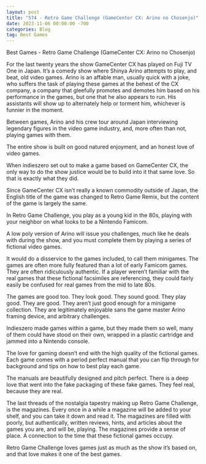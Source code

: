 ```yaml
---
layout: post
title: "574 - Retro Game Challenge (GameCenter CX: Arino no Chosenjo)"
date: 2023-11-06 00:00:00 -700
categories: Blog
tag: Best Games
---
```


Best Games - Retro Game Challenge (GameCenter CX: Arino no Chosenjo)

For the last twenty years the show GameCenter CX has played on Fuji TV One in Japan. It’s a comedy show where Shinya Arino attempts to play, and beat, old video games. Arino is an affable man, usually quick with a joke, who suffers the task of playing these games at the behest of the CX company, a company that gleefully promotes and demotes him based on his performance in the games, but one that he also appears to run. His assistants will show up to alternately help or torment him, whichever is funnier in the moment.

Between games, Arino and his crew tour around Japan interviewing legendary figures in the video game industry, and, more often than not, playing games with them.

The entire show is built on good natured enjoyment, and an honest love of video games.

When indieszero set out to make a game based on GameCenter CX, the only way to do the show justice would be to build into it that same love. So that is exactly what they did.

Since GameCenter CX isn’t really a known commodity outside of Japan, the English title of the game was changed to Retro Game Remix, but the content of the game is largely the same.

In Retro Game Challenge, you play as a young kid in the 80s, playing with your neighbor on what looks to be a Nintendo Famicom.

A low poly version of Arino will issue you challenges, much like he deals with during the show, and you must complete them by playing a series of fictional video games.

It would do a disservice to the games included, to call them minigames. The games are often more fully featured than a lot of early Famicom games. They are often ridiculously authentic. If a player weren’t familiar with the real games that these fictional facsimiles are referencing, they could fairly easily be confused for real games from the mid to late 80s.

The games are good too. They look good. They sound good. They play good. They are good. They aren’t just good enough for a minigame collection. They are legitimately enjoyable sans the game master Arino framing device, and arbitrary challenges.

Indieszero made games within a game, but they made them so well, many of them could have stood on their own, wrapped in a plastic cartridge and jammed into a Nintendo console.

The love for gaming doesn’t end with the high quality of the fictional games. Each game comes with a period perfect manual that you can flip through for background and tips on how to best play each game.

The manuals are beautifully designed and pitch perfect. There is a deep love that went into the fake packaging of these fake games. They feel real, because they are real.

The last threads of the nostalgia tapestry making up Retro Game Challenge, is the magazines. Every once in a while a magazine will be added to your shelf, and you can take it down and read it. The magazines are filled with poorly, but authentically, written reviews, hints, and articles about the games you are, and will be, playing. The magazines provide a sense of place. A connection to the time that these fictional games occupy.

Retro Game Challenge loves games just as much as the show it’s based on, and that love makes it one of the best games.

​
